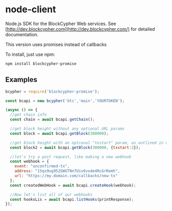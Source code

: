 node-client
===========

Node.js SDK for the BlockCypher Web services. See [http://dev.blockcypher.com](http://dev.blockcypher.com/) for detailed documentation.

This version uses promises instead of callbacks

To install, just use npm:

```bash
npm install blockcypher-promise
```

Examples
--------

```javascript
bcypher = require('blockcypher-promise');

const bcapi = new bcypher('btc','main','YOURTOKEN');

(async () => {
  //get chain info
  const chain = await bcapi.getChain();

  //get block height without any optional URL params
  const block = await bcapi.getBlock(300000);

  //get block height with an optional "txstart" param, as outlined in docs here: http://dev.blockcypher.com/
  const block2 = await bcapi.getBlock(300000, {txstart:2});

  //let's try a post request, like making a new webhook
  const webhook = {
    event: "unconfirmed-tx",
    address: "15qx9ug952GWGTNn7Uiv6vode4RcGrRemh",
    url: "https://my.domain.com/callbacks/new-tx"
  };
  const createdWebHook = await bcapi.createHook(webhook);

  //Now let's list all of our webhooks
  const hooksLis = await bcapi.listHooks(printResponse);
});
```
